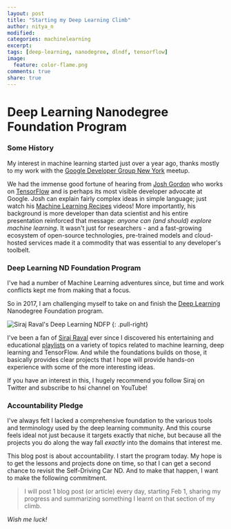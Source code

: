 ```yaml
---
layout: post
title: "Starting my Deep Learning Climb"
author: nitya_n
modified:
categories: machinelearning
excerpt:
tags: [deep-learning, nanodegree, dlndf, tensorflow]
image:
  feature: color-flame.png
comments: true
share: true
---
```


# Deep Learning Nanodegree Foundation Program


### Some History

My interest in machine learning started just over a year ago, thanks mostly to my work with the [Google Developer Group New York](http://www.meetup.com/gdgnyc) meetup. 

We had the immense good fortune of hearing from [Josh Gordon](https://twitter.com/random_forests) who works on [TensorFlow](http://www.tensorflow.org) and is perhaps its most visible developer advocate at Google. Josh can explain fairly complex ideas in simple language; just watch his [Machine Learning Recipes](https://www.youtube.com/playlist?list=PLOU2XLYxmsIIuiBfYad6rFYQU_jL2ryal) videos! More importantly, his background is more developer than data scientist and his entire presentation reinforced that message: _anyone can (and should) explore machine learning_. It wasn't just for researchers - and a fast-growing ecosystem of open-source technologies, pre-trained models and cloud-hosted services made it a commodity that was essential to any developer's toolbelt.

### Deep Learning ND Foundation Program
I've had a number of Machine Learning adventures since, but time and work conflicts kept me from making that a focus. 

So in 2017, I am challenging myself to take on and finish the [Deep Learning](https://www.udacity.com/course/deep-learning-nanodegree-foundation--nd101) Nanodegree Foundation program.

![Siraj Raval's Deep Learning NDFP](http://1onjea25cyhx3uvxgs4vu325.wpengine.netdna-cdn.com/wp-content/uploads/2017/01/blog-1-768x403.jpg)
{: .pull-right}

I've been a fan of [Siraj Raval]("https://twitter.com/sirajology") ever since I discovered his entertaining and educational [playlists]("https://www.youtube.com/channel/UCWN3xxRkmTPmbKwht9FuE5A/playlists) on a variety of topics related to machine learning, deep learning and TensorFlow. And while the foundations builds on those, it basically provides clear projects that I hope will provide hands-on experience with some of the more interesting ideas. 

If you have an interest in this, I hugely recommend you follow Siraj on Twitter and subscribe to hsi channel on YouTube!


### Accountability Pledge

I've always felt I lacked a comprehensive foundation to the various tools and terminology used by the deep learning community. And this course feels ideal not just because it targets exactly that niche, but because all the projects you do along the way fall *exactly* into the domains that interest me. 

This blog post is about accountability. I start the program today. My hope is to get the lessons and projects done on time, so that I can get a second chance to revisit the Self-Driving Car ND. And to make that happen, I want to make the following commitment.

> I will post 1 blog post (or article) every day, starting Feb 1, sharing my progress and summarizing something I learnt on that section of my climb.


*Wish me luck!*





